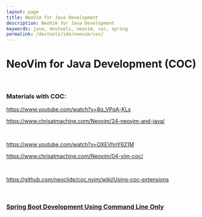 ```yaml
---
layout: page
title: NeoVim for Java Development
description: NeoVim for Java Development
keywords: java, devtools, neovim, coc, spring
permalink: /devtools/ide/neovim/coc/
---
```


# NeoVim for Java Development (COC)

<br/>

### Materials with COC:

https://www.youtube.com/watch?v=8q_VPqA-KLs

https://www.chrisatmachine.com/Neovim/24-neovim-and-java/

<br/>

https://www.youtube.com/watch?v=OXEVhnY621M

https://www.chrisatmachine.com/Neovim/04-vim-coc/

<br/>

https://github.com/neoclide/coc.nvim/wiki/Using-coc-extensions

<br/>

### [Spring Boot Development Using Command Line Only](/devtools/ide/neovim/example/)
